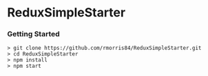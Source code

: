 # ReduxSimpleStarter

### Getting Started

```
> git clone https://github.com/rmorris84/ReduxSimpleStarter.git
> cd ReduxSimpleStarter
> npm install
> npm start
```